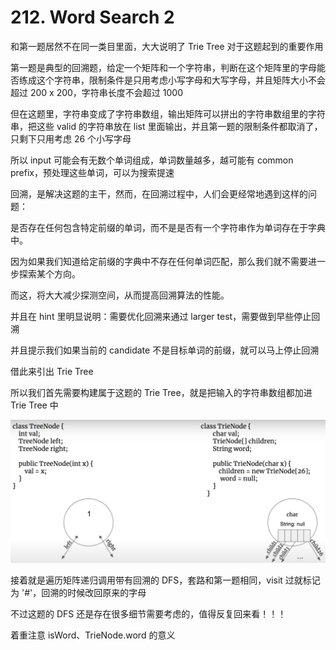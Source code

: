 # 212. Word Search 2

和第一题居然不在同一类目里面，大大说明了 Trie Tree 对于这题起到的重要作用

第一题是典型的回溯题，给定一个矩阵和一个字符串，判断在这个矩阵里的字母能否练成这个字符串，限制条件是只用考虑小写字母和大写字母，并且矩阵大小不会超过 200 x 200，字符串长度不会超过 1000

但在这题里，字符串变成了字符串数组，输出矩阵可以拼出的字符串数组里的字符串，把这些 valid 的字符串放在 list 里面输出，并且第一题的限制条件都取消了，只剩下只用考虑 26 个小写字母

所以 input 可能会有无数个单词组成，单词数量越多，越可能有 common prefix，预处理这些单词，可以为搜索提速

回溯，是解决这题的主干，然而，在回溯过程中，人们会更经常地遇到这样的问题：

是否存在任何包含特定前缀的单词，而不是是否有一个字符串作为单词存在于字典中。

因为如果我们知道给定前缀的字典中不存在任何单词匹配，那么我们就不需要进一步探索某个方向。

而这，将大大减少探测空间，从而提高回溯算法的性能。

并且在 hint 里明显说明：需要优化回溯来通过 larger test，需要做到早些停止回溯

并且提示我们如果当前的 candidate 不是目标单词的前缀，就可以马上停止回溯

借此来引出 Trie Tree

所以我们首先需要构建属于这题的 Trie Tree，就是把输入的字符串数组都加进 Trie Tree 中

![#212](src/images/%23212.png)

接着就是遍历矩阵递归调用带有回溯的 DFS，套路和第一题相同，visit 过就标记为 '#'，回溯的时候改回原来的字母

不过这题的 DFS 还是存在很多细节需要考虑的，值得反复回来看！！！

着重注意 isWord、TrieNode.word 的意义
